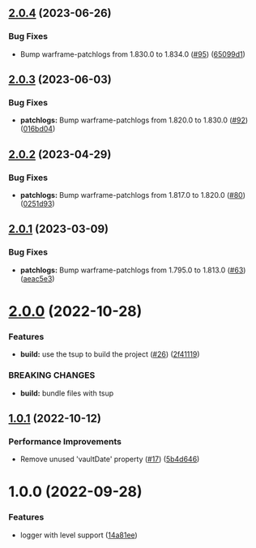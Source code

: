 ## [2.0.4](https://github.com/WFCD/warframe-relic-data/compare/v2.0.3...v2.0.4) (2023-06-26)


### Bug Fixes

* Bump warframe-patchlogs from 1.830.0 to 1.834.0 ([#95](https://github.com/WFCD/warframe-relic-data/issues/95)) ([65099d1](https://github.com/WFCD/warframe-relic-data/commit/65099d18734f6c5857e68fb132bb721f237faf84))

## [2.0.3](https://github.com/WFCD/warframe-relic-data/compare/v2.0.2...v2.0.3) (2023-06-03)


### Bug Fixes

* **patchlogs:** Bump warframe-patchlogs from 1.820.0 to 1.830.0 ([#92](https://github.com/WFCD/warframe-relic-data/issues/92)) ([016bd04](https://github.com/WFCD/warframe-relic-data/commit/016bd04db9b2536660df6b4f1760b001e3885422))

## [2.0.2](https://github.com/WFCD/warframe-relic-data/compare/v2.0.1...v2.0.2) (2023-04-29)


### Bug Fixes

* **patchlogs:** Bump warframe-patchlogs from 1.817.0 to 1.820.0 ([#80](https://github.com/WFCD/warframe-relic-data/issues/80)) ([0251d93](https://github.com/WFCD/warframe-relic-data/commit/0251d93b481c0b5633228b8daf6367a9aba149f4))

## [2.0.1](https://github.com/WFCD/warframe-relic-data/compare/v2.0.0...v2.0.1) (2023-03-09)


### Bug Fixes

* **patchlogs:** Bump warframe-patchlogs from 1.795.0 to 1.813.0 ([#63](https://github.com/WFCD/warframe-relic-data/issues/63)) ([aeac5e3](https://github.com/WFCD/warframe-relic-data/commit/aeac5e306cdff1359feb84affa92e936c7da72b2))

# [2.0.0](https://github.com/WFCD/warframe-relic-data/compare/v1.0.1...v2.0.0) (2022-10-28)


### Features

* **build:** use the tsup to build the project ([#26](https://github.com/WFCD/warframe-relic-data/issues/26)) ([2f41119](https://github.com/WFCD/warframe-relic-data/commit/2f411194f16e237bd5f55dc582c389c34c86d0fd))


### BREAKING CHANGES

* **build:** bundle files with tsup

## [1.0.1](https://github.com/WFCD/warframe-relic-data/compare/v1.0.0...v1.0.1) (2022-10-12)


### Performance Improvements

* Remove unused 'vaultDate' property ([#17](https://github.com/WFCD/warframe-relic-data/issues/17)) ([5b4d646](https://github.com/WFCD/warframe-relic-data/commit/5b4d646e5dfdc4367b10a008f1ecb045af285088))

# 1.0.0 (2022-09-28)


### Features

* logger with level support ([14a81ee](https://github.com/WFCD/warframe-relic-data/commit/14a81eeea0fc8144ef76ec960c8d5e17762211b7))
